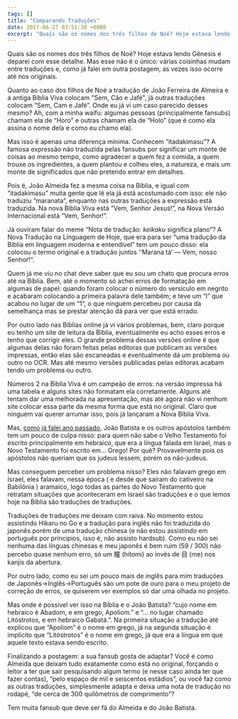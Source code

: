 ```yaml
---
tags: []
title: "Comparando Traduções"
date: 2017-06-27 03:51:38 +0000
excerpt: "Quais são os nomes dos três filhos de Noé? Hoje estava lendo Gênesis e deparei com esse detalhe. Mas esse não é o único: várias coisinhas..."
---
```


Quais são os nomes dos três filhos de Noé? Hoje estava lendo Gênesis e deparei com esse detalhe. Mas esse não é o único: várias coisinhas mudam entre traduções e, como já falei em outra postagem, as vezes isso ocorre até nos originais.

Quanto ao caso dos filhos de Noé a tradução de João Ferreira de Almeira e a antiga Bíblia Viva colocam "Sem, Cão e Jafé", já outras traduções colocam “Sem, Cam e Jafé”. Onde eu já vi um caso parecido desses mesmo? Ah, com a minha waifu: algumas pessoas (principalmente fansubs) chamam ela de  “Horo” e outras chamam ela de “Holo” (que é como ela assina o nome dela e como eu chamo ela).

Mas isso é apenas uma diferença mínima. Conhecem “itadakimasu”? A famosa expressão não traduzida pelas fansubs por significar um monte de coisas ao mesmo tempo, como agradecer a quem fez a comida, a quem trouxe os ingredientes, a quem plantou e colheu eles, a natureza, e mais um monte de significados que não pretendo entrar em detalhes.

Pois é, João Almeida fez a mesma coisa na Bíblia, e igual com “itadakimasu” muita gente que lê ela já está acostumado com isso: ele não traduziu “maranata”, enquanto nas outras traduções a expressão está traduzida. Na nova Bíblia Viva está “Vem, Senhor Jesus!”, na Nova Versão Internacional está “Vem, Senhor!”.

Já ouviram falar do meme “Nota de tradução: *keikaku* significa plano”? A Nova Tradução na Linguagem de Hoje, que era para ser “uma tradução da Bíblia em linguagem moderna e entendível” tem um pouco disso: ela colocou o termo original e a tradução juntos ‘’Marana tá’ — Vem, nosso Senhor!“.

Quem já me viu no chat deve saber que eu sou um chato que procura erros até na Bíblia. Bem, até o momento só achei erros de formatação em algumas de papel: quando foram colocar o número do versículo em negrito e acabaram colocando a primeira palavra dele também; e teve um “l” que acabou no lugar de um “1”, o que ninguém percebeu por causa da semelhança mas se prestar atenção dá para ver que está errado.

Por outro lado nas Bíblias online já vi vários problemas, bem, claro porque eu tenho um site de leitura da Bíblia, eventualmente eu acho esses erros e tenho que corrigir eles. O grande problema dessas versões online é que algumas delas não foram feitas pelas editoras que publicam as versões impressas, então elas são escaneadas e eventualmente dá um problema ou outro no OCR. Mas até mesmo versões publicadas pelas editoras acabam tendo um problema ou outro.

Números 2 na Bíblia Viva é um campeão de erros: na versão impressa há uma tabela e alguns sites não formatam ela corretamente. Alguns até tentam dar uma melhorada na apresentação, mas até agora não vi nenhum site colocar essa parte da mesma forma que está no original. Claro que ninguém vai querer arrumar isso, pois já lançaram a Nova Bíblia Viva.

Mas, [como já falei ano passado](https://qgustavor.github.io/blog/notas-de-traducao/), João Batista e os outros apóstolos também tem um pouco de culpa nisso: para quem não sabe o Velho Testamento foi escrito principalmente em hebraico, que era a língua falada em Israel, mas o Novo Testamento foi escrito em… Grego! Por quê? Provavelmente pois os apóstolos não queriam que os judeus lessem, porém os não-judeus.

Mas conseguem perceber um problema nisso? Eles não falavam grego em Israel, eles falavam, nessa época ( e desde que saíram do cativeiro na Babilônia ) aramaico, logo todas as partes do Novo Testamento que retratam situações que aconteceram em Israel são traduções e o que lemos hoje na Bíblia são traduções de traduções.

Traduções de traduções me deixam com raiva. No momento estou assistindo Hikaru no Go e a tradução para inglês não foi traduzida do japonês porém de uma tradução chinesa (e não estou assistindo em português por príncipios, isso é, não assisto hardsub). Como eu não sei nenhuma das línguas chinesas e meu japonês é bem ruim (59 / 300) não percebo quase nenhum erro, só um 瞳 (hitomi) ao invés de 目 (me) nos kanjis da abertura.

Por outro lado, como eu sei um pouco mais de inglês para mim traduções de Japonês→Inglês→Português são um pote de ouro para o meu projeto de correção de erros, se quiserem ver exemplos só dar uma olhada no projeto.

Mas onde é possível ver isso na Bíblia e o João Batista? “cujo nome em hebraico é Abadom, e em grego, Apoliom.” e “... no lugar chamado Litóstrotos, e em hebraico Gabatá.”. Na primeira situação a tradução até explicou que “Apoliom” é o nome em grego, já na segunda situação é implícito que “Litóstrotos” é o nome em grego, já que era a língua em que aquele texto estava sendo escrito.

Finalizando a postagem: a sua fansub gosta de adaptar? Você é como Almeida que deixam tudo exatamente como está no original, forçando o leitor a ter que sair pesquisando algum termo (e nesse caso ainda ter que fazer contas), “pelo espaço de mil e seiscentos estádios”, ou você faz como as outras traduções, simplesmente adapta e deixa uma nota de tradução no rodapé, “de cerca de 300 quilômetros de comprimento”?

Tem muita fansub que deve ser fã do Almeida e do João Batista.

